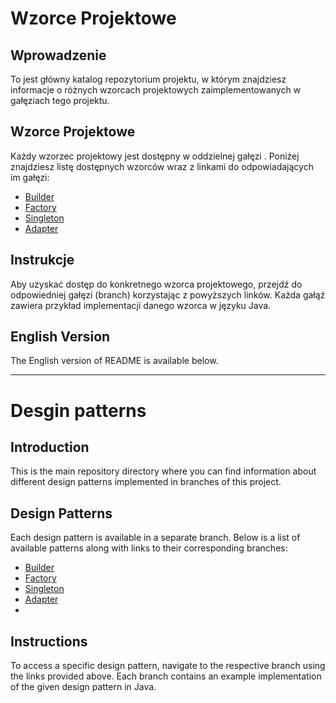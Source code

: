 # Wzorce Projektowe

## Wprowadzenie
To jest główny katalog repozytorium projektu, w którym znajdziesz informacje o różnych wzorcach projektowych zaimplementowanych w gałęziach tego projektu.

## Wzorce Projektowe
Każdy wzorzec projektowy jest dostępny w oddzielnej gałęzi . Poniżej znajdziesz listę dostępnych wzorców wraz z linkami do odpowiadających im gałęzi:

- [Builder](https://github.com/pitbroo/design-patterns/tree/builder)
- [Factory](https://github.com/pitbroo/design-patterns/tree/factory)
- [Singleton](https://github.com/pitbroo/design-patterns/tree/singleton)
- [Adapter](https://github.com/pitbroo/design-patterns/tree/adapter)

## Instrukcje
Aby uzyskać dostęp do konkretnego wzorca projektowego, przejdź do odpowiedniej gałęzi (branch) korzystając z powyższych linków. Każda gałąź zawiera przykład implementacji danego wzorca w języku Java.

## English Version

The English version of README is available below.

---

# Desgin patterns

## Introduction
This is the main repository directory where you can find information about different design patterns implemented in branches of this project.

## Design Patterns
Each design pattern is available in a separate branch. Below is a list of available patterns along with links to their corresponding branches:

- [Builder](https://github.com/pitbroo/design-patterns/tree/builder)
- [Factory](https://github.com/pitbroo/design-patterns/tree/factory)
- [Singleton](https://github.com/pitbroo/design-patterns/tree/singleton)
- [Adapter](https://github.com/pitbroo/design-patterns/tree/adapter)
- 
## Instructions
To access a specific design pattern, navigate to the respective branch using the links provided above. Each branch contains an example implementation of the given design pattern in Java.


